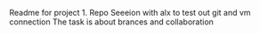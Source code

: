 Readme for project 1. Repo Seeeion with alx to test out git and vm connection
The task is about brances and collaboration
